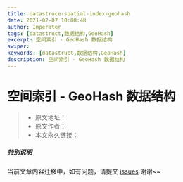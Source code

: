 ```yaml
---
title: datastruce-spatial-index-geohash
date: 2021-02-07 10:08:48
author: Imperater
tags: [datastruct,数据结构,GeoHash]
excerpt: 空间索引 - GeoHash 数据结构
swiper:
keywords: [datastruct,数据结构,GeoHash]
description: 空间索引 - GeoHash 数据结构
---
```


# 空间索引 - GeoHash 数据结构

> * 原文地址：[]()
> * 原文作者：[]()
> * 本文永久链接：[]()

##### **特别说明**

当前文章内容迁移中，如有问题，请提交 [issues](https://github.com/Starrier/starrier.github.io/issues) 谢谢~~

